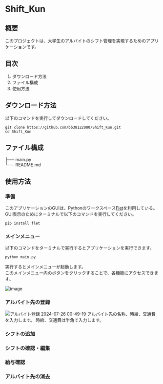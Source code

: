 # Shift_Kun
## 概要
このプロジェクトは、大学生のアルバイトのシフト管理を実現するためのアプリケーションです。

## 目次
1. ダウンロード方法
2. ファイル構成
3. 使用方法
   

## ダウンロード方法
以下のコマンドを実行してダウンロードしてください。
```
git clone https://github.com/bb38122080/Shift_Kun.git
cd Shift_Kun
```

## ファイル構成
├── main.py  
└── README.md

## 使用方法
### 準備
このアプリケーションのGUIは、Pythonのワークスペース[Flet](https://flet.dev/)を利用している。  
GUI表示のためにターミナルで以下のコマンドを実行してください。
```
pip install flet
```

### メインメニュー
以下のコマンドをターミナルで実行するとアプリケーションを実行できます。
```
python main.py
```
  
実行するとメインメニューが起動します。  
このメインメニュー内のボタンをクリックすることで、各機能にアクセスできます。

![image](https://github.com/user-attachments/assets/710e0a83-fdfc-43f0-82d5-c02d694caafb)  

### アルバイト先の登録
![アルバイト登録 2024-07-26 00-49-19](https://github.com/user-attachments/assets/d4424c41-edb2-4cab-b349-0938de037652)
アルバイト先の名称、時給、交通費を入力します。
時給、交通費は半角で入力します。


### シフトの追加

### シフトの確認・編集

### 給与確認

### アルバイト先の消去


